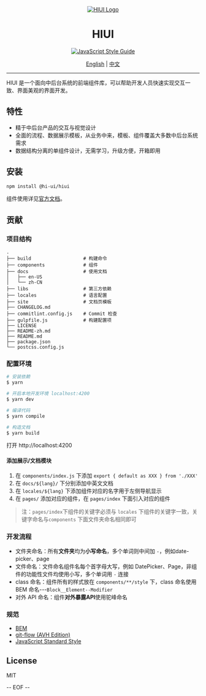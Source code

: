 <div align="center">

[![HIUI Logo](https://raw.githubusercontent.com/XiaoMi/hiui/master/site/static/img/logo.png)](https://xiaomi.github.io/hiui/)

<h1 align="center">HIUI</h1>

[![JavaScript Style Guide](https://camo.githubusercontent.com/58fbab8bb63d069c1e4fb3fa37c2899c38ffcd18/68747470733a2f2f696d672e736869656c64732e696f2f62616467652f636f64655f7374796c652d7374616e646172642d627269676874677265656e2e737667)](https://github.com/standard/standard)

[English](https://github.com/XiaoMi/hiui/blob/master/README.md) | [中文](https://github.com/XiaoMi/hiui/blob/master/README-zh.md)
</div>

---

HIUI 是一个面向中后台系统的前端组件库，可以帮助开发人员快速实现交互一致、界面美观的界面开发。

## 特性

- 精于中后台产品的交互与视觉设计
- 全面的流程、数据展示模板，从业务中来，模板、组件覆盖大多数中后台系统需求
- 数据结构分离的单组件设计，无需学习，升级方便，开箱即用

## 安装

```sh
npm install @hi-ui/hiui
```

组件使用详见[官方文档](https://xiaomi.github.io/hiui/#/zh-CN/components/quick-start)。


## 贡献

### 项目结构

```
.
├── build                   # 构建命令
├── components              # 组件
├── docs                    # 使用文档
│   ├── en-US
│   └── zh-CN
├── libs                    # 第三方依赖
├── locales                 # 语言配置
├── site                    # 文档页模板
├── CHANGELOG.md
├── commitlint.config.js    # Commit 检查
├── gulpfile.js             # 构建配置项
├── LICENSE
├── README-zh.md
├── README.md
├── package.json
└── postcss.config.js
```

### 配置环境

```sh
# 安装依赖
$ yarn

# 开启本地开发环境 localhost:4200
$ yarn dev

# 编译代码
$ yarn compile

# 构造文档
$ yarn build
```

打开 http://localhost:4200

#### 添加展示/文档模块

1. 在 `components/index.js` 下添加 `export { default as XXX } from './XXX'`
2. 在 `docs/${lang}/` 下分别添加中英文文档
3. 在 `locales/${lang}` 下添加组件对应的名字用于左侧导航显示
4. 在 `pages/` 添加对应的组件，在 `pages/index` 下面引入对应的组件

> 注：`pages/index`下组件的关键字必须与 `locales` 下组件的关键字一致，关键字命名与`components` 下面文件夹命名相同即可

### 开发流程

 - 文件夹命名：所有**文件夹**均为**小写命名**，多个单词则中间加 `-`，例如date-picker、page
 - 文件命名：文件命名组件名每个首字母大写，例如 DatePicker、Page，非组件的功能性文件均使用小写，多个单词用 `-` 连接
 - class 命名：组件所有的样式放在 `components/**/style` 下，class 命名使用 BEM 命名---`Block__Element--Modifier`
 - 对外 API 命名：组件**对外暴露API**使用驼峰命名

### 规范

 - [BEM](https://en.bem.info/)
 - [git-flow (AVH Edition)](https://github.com/petervanderdoes/gitflow-avh)
 - [JavaScript Standard Style](https://github.com/standard/standard)

## License

MIT

-- EOF --
